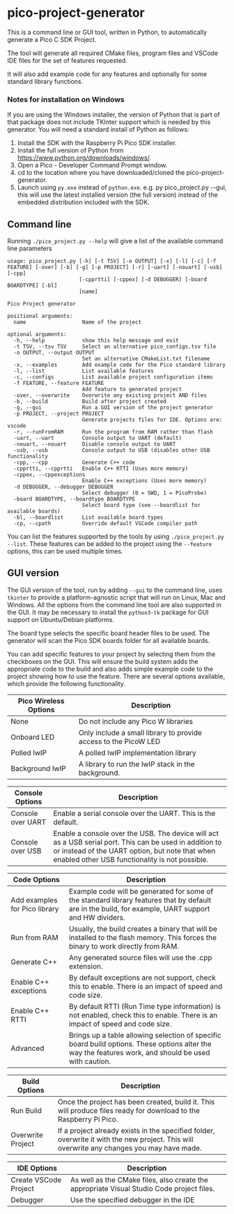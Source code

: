 # pico-project-generator

This is a command line or GUI tool, written in Python, to automatically generate a Pico C SDK Project.

The tool will generate all required CMake files, program files and VSCode IDE files for the set of features requested.

It will also add example code for any features and optionally for some standard library functions.

### Notes for installation on Windows

If you are using the Windows installer, the version of Python that is part of that package does not include TKInter
support which is needed by this generator. You will need a standard install of Python as follows:

1. Install the SDK with the Raspberry Pi Pico SDK installer.
1. Install the full version of Python from https://www.python.org/downloads/windows/.
1. Open a Pico - Developer Command Prompt window.
1. cd to the location where you have downloaded/cloned the pico-project-generator.
1. Launch using `py.exe` instead of `python.exe`. e.g. py pico_project.py --gui, this will use the latest
installed version (the full version) instead of the embedded distribution included with the SDK.

## Command line

Running `./pico_project.py --help` will give a list of the available command line parameters

```
usage: pico_project.py [-h] [-t TSV] [-o OUTPUT] [-x] [-l] [-c] [-f FEATURE] [-over] [-b] [-g] [-p PROJECT] [-r] [-uart] [-nouart] [-usb] [-cpp]
                       [-cpprtti] [-cppex] [-d DEBUGGER] [-board BOARDTYPE] [-bl]
                       [name]

Pico Project generator

positional arguments:
  name                  Name of the project

optional arguments:
  -h, --help            show this help message and exit
  -t TSV, --tsv TSV     Select an alternative pico_configs.tsv file
  -o OUTPUT, --output OUTPUT
                        Set an alternative CMakeList.txt filename
  -x, --examples        Add example code for the Pico standard library
  -l, --list            List available features
  -c, --configs         List available project configuration items
  -f FEATURE, --feature FEATURE
                        Add feature to generated project
  -over, --overwrite    Overwrite any existing project AND files
  -b, --build           Build after project created
  -g, --gui             Run a GUI version of the project generator
  -p PROJECT, --project PROJECT
                        Generate projects files for IDE. Options are: vscode
  -r, --runFromRAM      Run the program from RAM rather than flash
  -uart, --uart         Console output to UART (default)
  -nouart, --nouart     Disable console output to UART
  -usb, --usb           Console output to USB (disables other USB functionality
  -cpp, --cpp           Generate C++ code
  -cpprtti, --cpprtti   Enable C++ RTTI (Uses more memory)
  -cppex, --cppexceptions
                        Enable C++ exceptions (Uses more memory)
  -d DEBUGGER, --debugger DEBUGGER
                        Select debugger (0 = SWD, 1 = PicoProbe)
  -board BOARDTYPE, --boardtype BOARDTYPE
                        Select board type (see --boardlist for available boards)
  -bl, --boardlist      List available board types
  -cp, --cpath          Override default VSCode compiler path

```
You can list the features supported by the tools by using `./pico_project.py --list`. These features can
be added to the project using the `--feature` options, this can be used multiple times.



## GUI version

The GUI version of the tool, run by adding `--gui` to the command line, uses `tkinter` to provide a platform-agnostic script that will run on Linux, Mac and Windows. All the options from the command line tool are also supported in the GUI. It may be necessary to install the `python3-tk` package for GUI support on Ubuntu/Debian platforms.

The board type selects the specific board header files to be used. The generator will scan the Pico SDK boards folder for all available boards.

You can add specific features to your project by selecting them from the checkboxes on the GUI. This will ensure the build system adds the appropriate code to the build and also adds simple example code to the project showing how to use the feature. There are several options available, which provide the following functionality.

Pico Wireless Options | Description
----------------------|-----------
None | Do not include any Pico W libraries
Onboard LED | Only include a small library to provide access to the PicoW LED
Polled lwIP | A polled lwIP implementation library
Background lwIP | A library to run the lwIP stack in the background.

Console Options | Description
----------------|-----------
Console over UART | Enable a serial console over the UART. This is the default.
Console over USB | Enable a console over the USB. The device will act as a USB serial port. This can be used in addition to or instead of the UART option, but note that when enabled other USB functionality is not possible.


Code Options | Description
-------------| -----------
Add examples for Pico library | Example code will be generated for some of the standard library features that by default are in the build, for example, UART support and HW dividers.
Run from RAM | Usually, the build creates a binary that will be installed to the flash memory. This forces the binary to work directly from RAM.
Generate C++ | Any generated source files will use the .cpp extension.
Enable C++ exceptions | By default exceptions are not support, check this to enable. There is an impact of speed and code size.
Enable C++ RTTI | By default RTTI (Run Time type information) is not enabled, check this to enable. There is an impact of speed and code size.
Advanced  | Brings up a table allowing selection of specific board build options. These options alter the way the features work, and should be used with caution.


Build Options | Description
--------------| -----------
Run Build | Once the project has been created, build it. This will produce files ready for download to the Raspberry Pi Pico.
Overwrite Project | If a project already exists in the specified folder, overwrite it with the new project. This will overwrite any changes you may have made.

IDE Options | Description
------------| -----------
Create VSCode Project | As well as the CMake files, also create the appropriate Visual Studio Code project files.
Debugger | Use the specified debugger in the IDE









